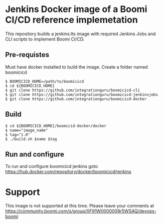 # Jenkins Docker image of a Boomi CI/CD reference implemetation
This repository builds a jenkins:lts image with required Jenkins Jobs and CLI scripts to implement Boomi CI/CD. 

## Pre-requistes
Must have docker installed to build the image. 
Create a folder named boomicicd

```
$ BOOMICICD_HOME=/path/to/boomicicd
$ cd ${BOOMICICD_HOME}
$ git clone https://github.com/integrationguru/boomicicd-cli
$ git clone https://github.com/integrationguru/boomicicd-jenkinsjobs
$ git clone https://github.com/integrationguru/boomicicd-docker
```

  
## Build

```
$ cd ${BOOMICICD_HOME}/boomicid-docker/docker
$ name="image_name"
$ tag="1.0"
$ ./build.sh $name $tag
```

## Run and configure
  To run and configure boomicicd jenkins goto https://hub.docker.com/repository/docker/boomicicd/jenkins

# Support
This image is not supported at this time. Please leave your comments at https://community.boomi.com/s/group/0F91W0000008r5WSAQ/devops-boomi
